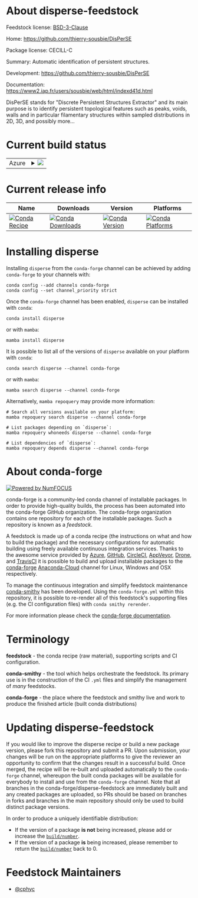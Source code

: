 About disperse-feedstock
========================

Feedstock license: [BSD-3-Clause](https://github.com/conda-forge/disperse-feedstock/blob/main/LICENSE.txt)

Home: https://github.com/thierry-sousbie/DisPerSE

Package license: CECILL-C

Summary: Automatic identification of persistent structures.

Development: https://github.com/thierry-sousbie/DisPerSE

Documentation: https://www2.iap.fr/users/sousbie/web/html/indexd41d.html

DisPerSE stands for "Discrete Persistent Structures Extractor" and its main
purpose is to identify persistent topological features such as peaks, voids,
walls and in particular filamentary structures within sampled distributions
in 2D, 3D, and possibly more...


Current build status
====================


<table>
    
  <tr>
    <td>Azure</td>
    <td>
      <details>
        <summary>
          <a href="https://dev.azure.com/conda-forge/feedstock-builds/_build/latest?definitionId=19738&branchName=main">
            <img src="https://dev.azure.com/conda-forge/feedstock-builds/_apis/build/status/disperse-feedstock?branchName=main">
          </a>
        </summary>
        <table>
          <thead><tr><th>Variant</th><th>Status</th></tr></thead>
          <tbody><tr>
              <td>linux_64</td>
              <td>
                <a href="https://dev.azure.com/conda-forge/feedstock-builds/_build/latest?definitionId=19738&branchName=main">
                  <img src="https://dev.azure.com/conda-forge/feedstock-builds/_apis/build/status/disperse-feedstock?branchName=main&jobName=linux&configuration=linux%20linux_64_" alt="variant">
                </a>
              </td>
            </tr><tr>
              <td>osx_64</td>
              <td>
                <a href="https://dev.azure.com/conda-forge/feedstock-builds/_build/latest?definitionId=19738&branchName=main">
                  <img src="https://dev.azure.com/conda-forge/feedstock-builds/_apis/build/status/disperse-feedstock?branchName=main&jobName=osx&configuration=osx%20osx_64_" alt="variant">
                </a>
              </td>
            </tr>
          </tbody>
        </table>
      </details>
    </td>
  </tr>
</table>

Current release info
====================

| Name | Downloads | Version | Platforms |
| --- | --- | --- | --- |
| [![Conda Recipe](https://img.shields.io/badge/recipe-disperse-green.svg)](https://anaconda.org/conda-forge/disperse) | [![Conda Downloads](https://img.shields.io/conda/dn/conda-forge/disperse.svg)](https://anaconda.org/conda-forge/disperse) | [![Conda Version](https://img.shields.io/conda/vn/conda-forge/disperse.svg)](https://anaconda.org/conda-forge/disperse) | [![Conda Platforms](https://img.shields.io/conda/pn/conda-forge/disperse.svg)](https://anaconda.org/conda-forge/disperse) |

Installing disperse
===================

Installing `disperse` from the `conda-forge` channel can be achieved by adding `conda-forge` to your channels with:

```
conda config --add channels conda-forge
conda config --set channel_priority strict
```

Once the `conda-forge` channel has been enabled, `disperse` can be installed with `conda`:

```
conda install disperse
```

or with `mamba`:

```
mamba install disperse
```

It is possible to list all of the versions of `disperse` available on your platform with `conda`:

```
conda search disperse --channel conda-forge
```

or with `mamba`:

```
mamba search disperse --channel conda-forge
```

Alternatively, `mamba repoquery` may provide more information:

```
# Search all versions available on your platform:
mamba repoquery search disperse --channel conda-forge

# List packages depending on `disperse`:
mamba repoquery whoneeds disperse --channel conda-forge

# List dependencies of `disperse`:
mamba repoquery depends disperse --channel conda-forge
```


About conda-forge
=================

[![Powered by
NumFOCUS](https://img.shields.io/badge/powered%20by-NumFOCUS-orange.svg?style=flat&colorA=E1523D&colorB=007D8A)](https://numfocus.org)

conda-forge is a community-led conda channel of installable packages.
In order to provide high-quality builds, the process has been automated into the
conda-forge GitHub organization. The conda-forge organization contains one repository
for each of the installable packages. Such a repository is known as a *feedstock*.

A feedstock is made up of a conda recipe (the instructions on what and how to build
the package) and the necessary configurations for automatic building using freely
available continuous integration services. Thanks to the awesome service provided by
[Azure](https://azure.microsoft.com/en-us/services/devops/), [GitHub](https://github.com/),
[CircleCI](https://circleci.com/), [AppVeyor](https://www.appveyor.com/),
[Drone](https://cloud.drone.io/welcome), and [TravisCI](https://travis-ci.com/)
it is possible to build and upload installable packages to the
[conda-forge](https://anaconda.org/conda-forge) [Anaconda-Cloud](https://anaconda.org/)
channel for Linux, Windows and OSX respectively.

To manage the continuous integration and simplify feedstock maintenance
[conda-smithy](https://github.com/conda-forge/conda-smithy) has been developed.
Using the ``conda-forge.yml`` within this repository, it is possible to re-render all of
this feedstock's supporting files (e.g. the CI configuration files) with ``conda smithy rerender``.

For more information please check the [conda-forge documentation](https://conda-forge.org/docs/).

Terminology
===========

**feedstock** - the conda recipe (raw material), supporting scripts and CI configuration.

**conda-smithy** - the tool which helps orchestrate the feedstock.
                   Its primary use is in the construction of the CI ``.yml`` files
                   and simplify the management of *many* feedstocks.

**conda-forge** - the place where the feedstock and smithy live and work to
                  produce the finished article (built conda distributions)


Updating disperse-feedstock
===========================

If you would like to improve the disperse recipe or build a new
package version, please fork this repository and submit a PR. Upon submission,
your changes will be run on the appropriate platforms to give the reviewer an
opportunity to confirm that the changes result in a successful build. Once
merged, the recipe will be re-built and uploaded automatically to the
`conda-forge` channel, whereupon the built conda packages will be available for
everybody to install and use from the `conda-forge` channel.
Note that all branches in the conda-forge/disperse-feedstock are
immediately built and any created packages are uploaded, so PRs should be based
on branches in forks and branches in the main repository should only be used to
build distinct package versions.

In order to produce a uniquely identifiable distribution:
 * If the version of a package **is not** being increased, please add or increase
   the [``build/number``](https://docs.conda.io/projects/conda-build/en/latest/resources/define-metadata.html#build-number-and-string).
 * If the version of a package **is** being increased, please remember to return
   the [``build/number``](https://docs.conda.io/projects/conda-build/en/latest/resources/define-metadata.html#build-number-and-string)
   back to 0.

Feedstock Maintainers
=====================

* [@cphyc](https://github.com/cphyc/)

